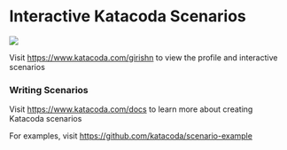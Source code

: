 # Interactive Katacoda Scenarios

[![](http://shields.katacoda.com/katacoda/girishn/count.svg)](https://www.katacoda.com/girishn "Get your profile on Katacoda.com")

Visit https://www.katacoda.com/girishn to view the profile and interactive scenarios

### Writing Scenarios
Visit https://www.katacoda.com/docs to learn more about creating Katacoda scenarios

For examples, visit https://github.com/katacoda/scenario-example
